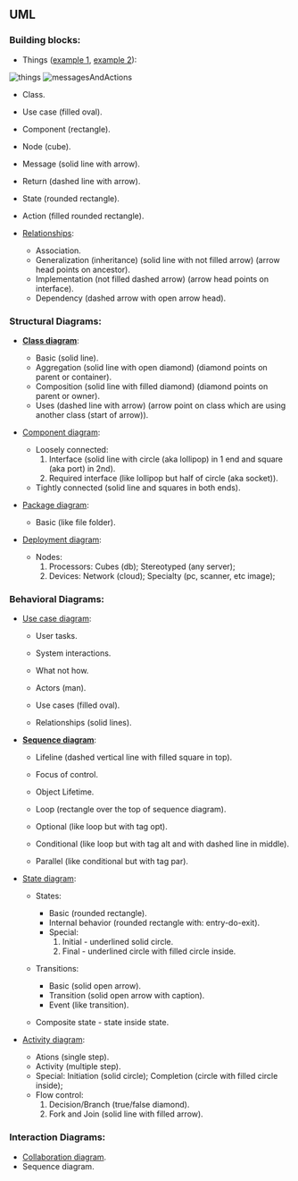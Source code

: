 UML
-

### Building blocks:

* Things ([example 1](https://github.com/cn007b/my/blob/master/ed/uml/things.png), [example 2](https://github.com/cn007b/my/blob/master/ed/uml/messagesAndActions.png)):

![things](https://github.com/cn007b/my/blob/master/ed/uml/things.png)
![messagesAndActions](https://github.com/cn007b/my/blob/master/ed/uml/messagesAndActions.png)

  * Class.
  * Use case (filled oval).
  * Component (rectangle).
  * Node (cube).

  * Message (solid line with arrow).
  * Return (dashed line with arrow).

  * State (rounded rectangle).
  * Action (filled rounded rectangle).

* [Relationships](https://github.com/cn007b/my/blob/master/ed/uml/relationships.png):

  * Association.
  * Generalization (inheritance) (solid line with not filled arrow)
    (arrow head points on ancestor).
  * Implementation (not filled dashed arrow)
    (arrow head points on interface).
  * Dependency (dashed arrow with open arrow head).

### Structural Diagrams:

* **[Class diagram](https://github.com/cn007b/my/blob/master/ed/uml/diagram.class.png)**:

  * Basic (solid line).
  * Aggregation (solid line with open diamond)
    (diamond points on parent or container).
  * Composition (solid line with filled diamond)
    (diamond points on parent or owner).
  * Uses (dashed line with arrow)
    (arrow point on class which are using another class (start of arrow)).

* [Component diagram](https://github.com/cn007b/my/blob/master/ed/uml/diagram.component.png):

  * Loosely connected:
    1. Interface
      (solid line with circle (aka lollipop) in 1 end and square (aka port) in 2nd).
    2. Required interface (like lollipop but half of circle (aka socket)).
  * Tightly connected (solid line and squares in both ends).

* [Package diagram](https://github.com/cn007b/my/blob/master/ed/uml/diagram.package.png):

  * Basic (like file folder).

* [Deployment diagram](https://github.com/cn007b/my/blob/master/ed/uml/diagram.deployment.png):

  * Nodes:
    1. Processors: Cubes (db); Stereotyped (any server);
    2. Devices: Network (cloud); Specialty (pc, scanner, etc image);

### Behavioral Diagrams:

* [Use case diagram](https://github.com/cn007b/my/blob/master/ed/uml/diagram.useCase.png):
  
  * User tasks.
  * System interactions.
  * What not how.

  * Actors (man).
  * Use cases (filled oval).
  * Relationships (solid lines).

* **[Sequence diagram](https://github.com/cn007b/my/blob/master/ed/uml/diagram.sequence.png)**:

  * Lifeline (dashed vertical line with filled square in top).
  * Focus of control.
  * Object Lifetime.

  * Loop (rectangle over the top of sequence diagram).
  * Optional (like loop but with tag opt).
  * Conditional
    (like loop but with tag alt and with dashed line in middle).
  * Parallel (like conditional but with tag par).

* [State diagram](https://github.com/cn007b/my/blob/master/ed/uml/diagram.state.png):

  * States:
    * Basic (rounded rectangle).
    * Internal behavior (rounded rectangle with: entry-do-exit).
    * Special:
      1. Initial - underlined solid circle.
      2. Final - underlined circle with filled circle inside.

  * Transitions:
    * Basic (solid open arrow).
    * Transition (solid open arrow with caption).
    * Event (like transition).

  * Composite state - state inside state.

* [Activity diagram](https://github.com/cn007b/my/blob/master/ed/uml/diagram.activity.png):

  * Ations (single step).
  * Activity (multiple step).
  * Special: Initiation (solid circle); Completion (circle with filled circle inside);
  * Flow control:
    1. Decision/Branch (true/false diamond).
    2. Fork and Join (solid line with filled arrow).

### Interaction Diagrams:

* [Collaboration diagram](https://github.com/cn007b/my/blob/master/ed/uml/diagram.collaboration.png).
* Sequence diagram.
